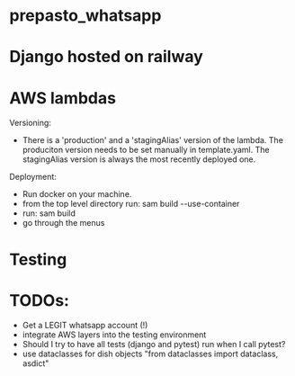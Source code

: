 # prepasto_whatsapp

# Django hosted on railway

# AWS lambdas
Versioning:
- There is a 'production' and a 'stagingAlias' version of the lambda. The produciton version needs to be set manually in template.yaml. The stagingAlias version is always the most recently deployed one.

Deployment: 
- Run docker on your machine. 
- from the top level directory run: sam build --use-container
- run: sam build
- go through the menus

# Testing

# TODOs:
- Get a LEGIT whatsapp account (!)
- integrate AWS layers into the testing environment
- Should I try to have all tests (django and pytest) run when I call pytest?
- use dataclasses for dish objects "from dataclasses import dataclass, asdict"